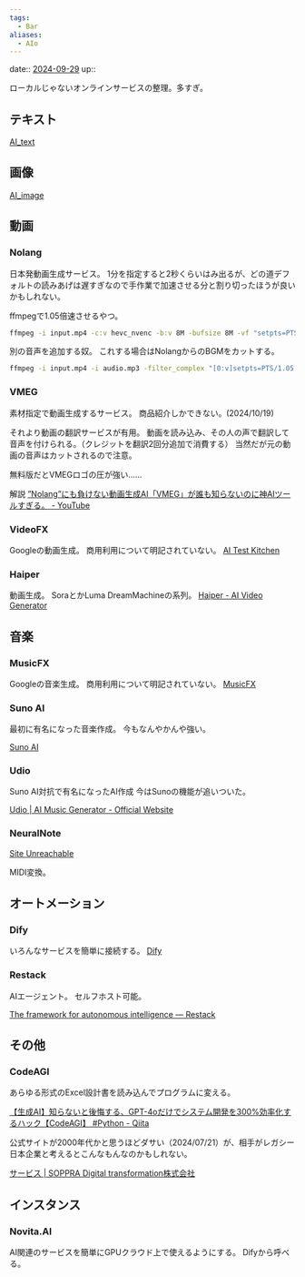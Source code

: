 ```yaml
---
tags:
  - Bar
aliases:
  - AIo
---
```


date:: [2024-09-29](Daily_Note/2024-09-29.md)
up:: 

ローカルじゃないオンラインサービスの整理。多すぎ。

## テキスト
[AI_text](AI_text.md)
## 画像
[AI_image](AI_image.md)

## 動画
### Nolang
日本発動画生成サービス。
1分を指定すると2秒くらいはみ出るが、どの道デフォルトの読みあげは遅すぎなので手作業で加速させる分と割り切ったほうが良いかもしれない。

ffmpegで1.05倍速させるやつ。
```sh
ffmpeg -i input.mp4 -c:v hevc_nvenc -b:v 8M -bufsize 8M -vf "setpts=PTS/1.05,fps=60" -af "atempo=1.05" output.mp4
```

別の音声を追加する奴。
これする場合はNolangからのBGMをカットする。

```sh
ffmpeg -i input.mp4 -i audio.mp3 -filter_complex "[0:v]setpts=PTS/1.05,fps=60[v];[0:a]atempo=1.05[a1];[a1][1:a]amix=inputs=2:duration=first:weights=1 0.1[a]" -map "[v]" -map "[a]" -c:v hevc_nvenc -b:v 8M -bufsize 8M output.mp4
```



### VMEG
素材指定で動画生成するサービス。
商品紹介しかできない。(2024/10/19)

それより動画の翻訳サービスが有用。
動画を読み込み、その人の声で翻訳して音声を付けられる。（クレジットを翻訳2回分追加で消費する）
当然だが元の動画の音声はカットされるので注意。

無料版だとVMEGロゴの圧が強い……

解説
[”Nolang”にも負けない動画生成AI「VMEG」が誰も知らないのに神AIツールすぎる。 - YouTube](https://www.youtube.com/watch?v=OObGs-LaFDQ)

### VideoFX
Googleの動画生成。
商用利用について明記されていない。
[AI Test Kitchen](https://aitestkitchen.withgoogle.com/tools/video-fx)

### Haiper
動画生成。
SoraとかLuma DreamMachineの系列。
[Haiper - AI Video Generator](https://haiper.ai/creations)
## 音楽
### MusicFX
Googleの音楽生成。
商用利用について明記されていない。
[MusicFX](https://aitestkitchen.withgoogle.com/tools/music-fx)

### Suno AI
最初に有名になった音楽作成。
今もなんやかんや強い。

[Suno AI](https://suno.com/about)

### Udio
Suno AI対抗で有名になったAI作成
今はSunoの機能が追いついた。

[Udio | AI Music Generator - Official Website](https://www.udio.com/home)

### NeuralNote
[Site Unreachable](https://gigazine.net/news/20230515-neuralnote/)

MIDI変換。

## オートメーション
### Dify
いろんなサービスを簡単に接続する。
[Dify](../App/Dify.md)

### Restack
AIエージェント。
セルフホスト可能。

[The framework for autonomous intelligence — Restack](https://www.restack.io)

## その他
### CodeAGI
あらゆる形式のExcel設計書を読み込んでプログラムに変える。

[【生成AI】知らないと後悔する、GPT-4oだけでシステム開発を300%効率化するハック【CodeAGI】 #Python - Qiita](https://qiita.com/nqdior/items/1bef77d46e199f8ec97c)

公式サイトが2000年代かと思うほどダサい（2024/07/21）が、相手がレガシー日本企業と考えるとこんなもんなのかもしれない。

[サービス | SOPPRA Digital transformation株式会社](https://www.soppradx.com/service.html)
## インスタンス
### Novita.AI
AI関連のサービスを簡単にGPUクラウド上で使えるようにする。
Difyから呼べる。
